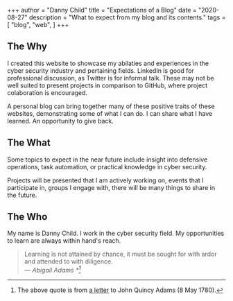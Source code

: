 +++
author = "Danny Child"
title = "Expectations of a Blog"
date = "2020-08-27"
description = "What to expect from my blog and its contents."
tags = [
    "blog",
    "web",
]
+++

## The Why

I created this website to showcase my abilaties and experiences in the cyber security industry and pertaining fields.
LinkedIn is good for professional discussion, as Twitter is for informal talk. These may not be well suited to present projects in comparison to GitHub, where project colaboration is encouraged.

A personal blog can bring together many of these positive traits of these websites, demonstrating some of what I can do.
I can share what I have learned. An opportunity to give back.

## The What

Some topics to expect in the near future include insight into defensive operations, task automation, or practical knowledge in cyber security.

Projects will be presented that I am actively working on, events that I participate in, groups I engage with, there will be many things to share in the future.

## The Who

My name is Danny Child. I work in the cyber security field. My opportunities to learn are always within hand's reach.

> Learning is not attained by chance, it must be sought for with ardor and attended to with diligence.<br>
> — <cite>Abigail Adams *[^1]</cite>

[^1]: The above quote is from [a letter](https://en.wikiquote.org/wiki/Abigail_Adams) to John Quincy Adams (8 May 1780).